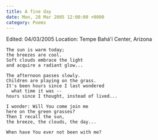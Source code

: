 ```yaml
---
title: A fine day
date: Mon, 28 Mar 2005 12:00:00 +0000
category: Poems
---
```


Edited: 04/03/2005
Location: Tempe Bahá'í Center, Arizona

    The sun is warm today;  
    the breezes are cool.  
    Soft clouds embrace the light  
    and acquire a radiant glow...

    The afternoon passes slowly.  
    Children are playing on the grass.  
    It's been hours since I last wondered  
      what time it was --  
    hours since I thought, instead of lived...

    I wonder: Will You come join me  
    here on the green grasses?  
    Then I recall the sun,  
    the breeze, the clouds, the day...

    When have You ever not been with me?


